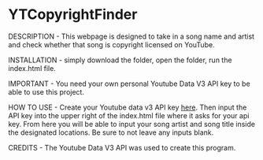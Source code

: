 # YTCopyrightFinder

DESCRIPTION - This webpage is designed to take in a song name and artist and check whether that song is copyright licensed on YouTube.

INSTALLATION - simply download the folder, open the folder, run the index.html file.

IMPORTANT - You need your own personal Youtube Data V3 API key to be able to use this project.

HOW TO USE - Create your Youtube data v3 API key <a href="https://developers.google.com/workspace/guides/create-credentials#api-key">here</a>. Then input the API key into the upper right of the index.html file where it asks for your api key. From here you will be able to input your song artist and song title inside the designated locations. Be sure to not leave any inputs blank.

CREDITS - The Youtube Data V3 API was used to create this program.
